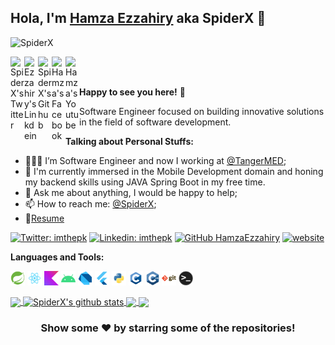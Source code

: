 
## Hola, I'm [Hamza Ezzahiry](https://spiderx.vercel.app) aka SpiderX 👋

<p align="left"> <img src="https://komarev.com/ghpvc/?username=hamza-ezzahiry&color=blue&style=flat-square" alt="SpiderX" /> </p>

<a href="https://twitter.com/HamzaEzzahiry">
  <img align="left" alt="SpiderX's Twitter" width="22px" src="https://cdn.jsdelivr.net/npm/simple-icons@v3/icons/twitter.svg" />
</a>

<a href="https://linkedin.com/in/hezzahir">
  <img align="left" alt="Ezzahiry's Linkdein" width="22px" src="https://cdn.jsdelivr.net/npm/simple-icons@v3/icons/linkedin.svg" />
</a>

<a href="https://github.com/hamza-ezzahiry">
  <img align="left" alt="SpiderX's Github" width="22px" src="https://cdn.jsdelivr.net/npm/simple-icons@v3/icons/github.svg" />
</a>

<a href="https://www.facebook.com/hamza.ezzahiry/">
  <img align="left" alt="Hamza's Facebook" width="22px" src="https://cdn.jsdelivr.net/npm/simple-icons@v3/icons/facebook.svg" />
</a>

<a href="https://www.youtube.com/channel/UCSKUmvj3YTuj4h3cYRDnHwQ">
  <img align="left" alt="Hamza's Youtube" width="22px" src="https://cdn.jsdelivr.net/npm/simple-icons@v3/icons/youtube.svg" />
</a>

<br/>
<br/>

**Happy to see you here!** 🤩

Software Engineer focused on building innovative solutions in the field of software development.


**Talking about Personal Stuffs:**

- 👨🏽‍💻 I’m Software Engineer and now I working at [@TangerMED](https://www.tangermed.ma);
- 🌱 I'm currently immersed in the Mobile Development domain and honing my backend skills using JAVA Spring Boot in my free time. 
- 💬 Ask me about anything, I would be happy to help;
- 📫 How to reach me: [@SpiderX](https://twitter.com/HamzaEzzahiry);
- 📝[Resume]() <Under modification>

[![Twitter: imthepk](https://img.shields.io/twitter/follow/hamzaEzzahiry?style=social)](https://twitter.com/HamzaEzzahiry)
[![Linkedin: imthepk](https://img.shields.io/badge/-hezzahir-blue?style=flat-square&logo=Linkedin&logoColor=white&link=https://www.linkedin.com/in/hezzahir/)](https://www.linkedin.com/in/hezzahir/)
[![GitHub HamzaEzzahiry](https://img.shields.io/github/followers/hamza-ezzahiry?label=follow&style=social)](https://github.com/hamza-ezzahiry)
[![website](https://img.shields.io/badge/PortfolioWebsite-SpiderX-2648ff?style=flat-square&logo=google-chrome)](https://spiderx.vercel.app)


**Languages and Tools:**  

<code><img height="23" src="https://raw.githubusercontent.com/github/explore/80688e429a7d4ef2fca1e82350fe8e3517d3494d/topics/spring-boot/spring-boot.png"></code>
<code><img height="23" src="https://raw.githubusercontent.com/github/explore/80688e429a7d4ef2fca1e82350fe8e3517d3494d/topics/react/react.png"></code>
<code><img height="23" src="https://raw.githubusercontent.com/github/explore/4479d2a2c854198cb00160f8593519c14dc3b905/topics/kotlin/kotlin.png"></code>
<code><img height="23" src="https://raw.githubusercontent.com/github/explore/8baf984947f4d9c32006bd03fa4c51ff91aadf8d/topics/android/android.png"></code>
<code><img height="23" src="https://raw.githubusercontent.com/github/explore/80688e429a7d4ef2fca1e82350fe8e3517d3494d/topics/dart/dart.png"></code>
<code><img height="23" src="https://raw.githubusercontent.com/github/explore/80688e429a7d4ef2fca1e82350fe8e3517d3494d/topics/flutter/flutter.png"></code>
<code><img height="23" src="https://raw.githubusercontent.com/github/explore/80688e429a7d4ef2fca1e82350fe8e3517d3494d/topics/python/python.png"></code>
<code><img height="23" src="https://raw.githubusercontent.com/github/explore/80688e429a7d4ef2fca1e82350fe8e3517d3494d/topics/c/c.png"></code>
<code><img height="23" src="https://raw.githubusercontent.com/github/explore/80688e429a7d4ef2fca1e82350fe8e3517d3494d/topics/cpp/cpp.png"></code>
<code><img height="23" src="https://raw.githubusercontent.com/github/explore/80688e429a7d4ef2fca1e82350fe8e3517d3494d/topics/git/git.png"></code>
<code><img height="23" src="https://raw.githubusercontent.com/github/explore/80688e429a7d4ef2fca1e82350fe8e3517d3494d/topics/terminal/terminal.png"></code>

<a href="https://github.com/hamza-ezzahiry">
  <img align="center" src="https://github-readme-stats.vercel.app/api/top-langs/?username=hamza-ezzahiry&theme=light" />
</a>
<a href="https://github.com/hamza-ezzahiry">
 <img align="center" src="https://github-readme-stats.vercel.app/api?username=hamza-ezzahiry&show_icons=true&theme=light&line_height=40" alt="SpiderX's github stats"/>
</a>

<a href="https://github.com/hamza-ezzahiry/Flutter_projects">
  <img align="center" src="https://github-readme-stats.vercel.app/api/pin/?username=hamza-ezzahiry&repo=Flutter_projects&theme=light" />
</a>
<a href="https://github.com/hamza-ezzahiry/Wolf3D">
  <img align="center" src="https://github-readme-stats.vercel.app/api/pin/?username=hamza-ezzahiry&repo=Wolf3D&theme=light" />
</a>


<div align="center">

### Show some ❤️ by starring some of the repositories!

</div>
